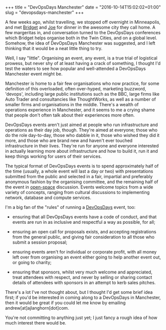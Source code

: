 +++
title = "DevOpsDays Manchester"
date = "2016-10-14T15:02:02+01:00"
slug = "devopsdays-manchester"
+++

A few weeks ago, whilst travelling, we stopped off overnight in Minneapolis,
and met [Bridget](https://twitter.com/bridgetkromhout) and
[Joe](https://twitter.com/joelaha) for dinner in the awesome city they call home. A few
margeritas in, and conversation turned to the DevOpsDays conferences which
Bridget helps organise both in the Twin Cities, and on a global level.
Somehow, the idea of DevOpsDays Manchester was suggested, and I left
thinking that it would be a neat little thing to try.

Well, I say "little". Organising an event, any event, is a true trial of
logistical prowess, but never shy of at least having a crack of something, I
thought I'd test the waters to see how popular and well-attended a
DevOpsDays Manchester event might be.

Manchester is home to a fair few organisations who now practice, for some
definition of this overloaded, often over-hyped, marketing buzzword,
'devops', including large public institutions such as the BBC, large firms
like Auto Trader and consultancies like ThoughtWorks, as well as a number of
smaller firms and organisations in the middle. There's a wealth of
operations experience in Manchester, and it seems to me a crying shame that
people don't often talk about their experiences more often.

DevOpsDays events aren't just aimed at people who run infrastructure and
operations as their day job, though. They're aimed at everyone; those who do
the role day-to-day, those who dabble in it, those who wished they did it
more, and those who are brand new and haven't ever touched infrastructure in
their lives. They're run for anyone and everyone interested in actually
learning more about infrastructure and how to build it, run it and keep
things working for users of their services.

The typical format of DevOpsDays events is to spend approximately half of
the time (usually, a whole event will last a day or two) with presentations
submitted from the public and selected in a fair, impartial and preferably
anonymous fashion by the organising committee, and the remaining half of the
event in [open-space](https://www.devopsdays.org/open-space-format/)
discussion. Events welcome topics from a wide variety of concepts, ranging
from cultural discussions to implementing network, database and compute
services.

I'm a big fan of the "rules" of running a
[DevOpsDays](https://www.devopsdays.org/organizing/) event, too:

  * ensuring that all DevOpsDays events have a code of conduct, and that events
    are run in as inclusive and respectful a way as possible, for all;

  * ensuring an open call for proposals exists, and accepting registrations from
    the general public, and giving fair consideration to all those who submit a
    session proposal;

  * ensuring events aren't for individual or corporate profit, with all money
    left over from organising an event either going to help another event out,
    or going to charity;

  * ensuring that sponsors, whilst very much welcome and appreciated, treat
    attendees with respect, and never by selling or sharing contact details of
    attendees with sponsors in an attempt to kerb sales pitches.

There's a lot I've not thought about, but I thought I'd get some brief idea
first; if you'd be interested in coming along to a DevOpsDays in Manchester,
then it would be great if you could let me know by emailing
andrew[at]ajlanghorn[dot]com.

You're not committing to anything just yet; I just fancy a rough idea of how much
interest there would be.
